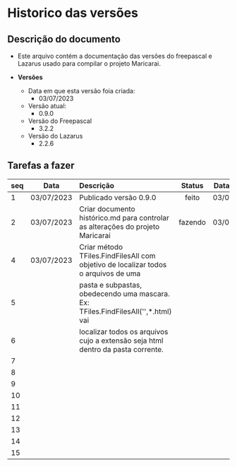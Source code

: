 # Historico das versões

## Descrição do documento

- Este arquivo contém a documentação das versões do freepascal e Lazarus usado para compilar o projeto Maricarai.

- **Versões**
  - Data em que esta versão foia criada:
    - 03/07/2023
  - Versão atual:
    - 0.9.0
  - Versão do Freepascal
    - 3.2.2
  - Versão do Lazarus
    - 2.2.6

## Tarefas a fazer  

| seq| Data       | Descrição                                                                            | Status     | Data Status |
|----|:----------:|:-------------------------------------------------------------------------------------|:----------:|:-----------:|
|1   | 03/07/2023 | Publicado versão 0.9.0                                                               |  feito     | 03/07/2023  |
|2   | 03/07/2023 | Criar documento histórico.md para controlar as alterações do projeto Maricarai       | fazendo    | 03/07/2023  |
|4   | 03/07/2023 | Criar método TFiles.FindFilesAll com objetivo de localizar todos o arquivos de uma   |            |             |
|5   |            | pasta e subpastas, obedecendo uma mascara. Ex: TFiles.FindFilesAll('',*.html) vai    |            |             |
|6   |            | localizar todos os arquivos cujo a extensão seja html dentro da pasta corrente.      |            |             |
|7   |            |                                                                                      |            |             |
|8   |            |                                                                                      |            |             |
|9   |            |                                                                                      |            |             |
|10  |            |                                                                                      |            |             |
|11  |            |                                                                                      |            |             |
|12  |            |                                                                                      |            |             |
|13  |            |                                                                                      |            |             |
|14  |            |                                                                                      |            |             |
|15  |            |                                                                                      |            |             |

